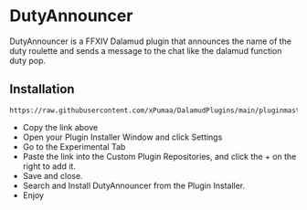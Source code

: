 # DutyAnnouncer
DutyAnnouncer is a FFXIV Dalamud plugin that announces the name of the duty roulette and sends a message to the chat like the dalamud function duty pop.

## Installation
```
https://raw.githubusercontent.com/xPumaa/DalamudPlugins/main/pluginmaster.json
```
* Copy the link above
* Open your Plugin Installer Window and click Settings
* Go to the Experimental Tab
* Paste the link into the Custom Plugin Repositories, and click the + on the right to add it.
* Save and close.
* Search and Install DutyAnnouncer from the Plugin Installer.
* Enjoy
